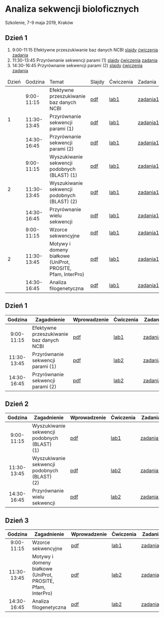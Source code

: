 # Analiza sekwencji bioloficznych
Szkolenie, 7-9 maja 2019, Kraków


## Dzień 1

1. 9:00-11:15 Efektywne przeszukiwanie baz danych NCBI [slajdy](./day1/db.pdf) [ćwiczenia](./day1/db.pdf) [zadania](./day1/db.pdf)
2. 11:30-13:45 Przyrównanie sekwencji parami (1) [slajdy](./day1/db.pdf) [ćwiczenia](./day1/db.pdf) [zadania](./day1/db.pdf)
3. 14:30-16:45 Przyrównanie sekwencji parami (2) [slajdy](./day1/db.pdf) [ćwiczenia](./day1/db.pdf) [zadania](./day1/db.pdf)

<table>
  <thead>
    <tr>
      <td>Dzień</td>
      <td>Godzina</td>
      <td>Temat</td>
      <td>Slajdy</td>
      <td>Ćwiczenia</td>
      <td>Zadania</td>
    </tr>
  </thead>
  <tbody>
    <!-- DZIEŃ 1 -->
    <tr>
      <td rowspan="3">1</td>
      <td>9:00-11:15</td>
      <td>Efektywne przeszukiwanie baz danych NCBI</td>
      <td><a href="">pdf</a></td>
      <td><a href="">lab1</a></td>
      <td><a href="">zadania1</a></td>
    </tr>
    <tr>
      <td>11:30-13:45</td>
      <td>Przyrównanie sekwencji parami (1)</td>
      <td><a href="">pdf</a></td>
      <td><a href="">lab1</a></td>
      <td><a href="">zadania1</a></td>
    </tr>
    <tr>
      <td>14:30-16:45</td>
      <td>Przyrównanie sekwencji parami (2)</td>
      <td><a href="">pdf</a></td>
      <td><a href="">lab1</a></td>
      <td><a href="">zadania1</a></td>
    </tr>
    <!-- /DZIEŃ 1 -->
    <!-- DZIEŃ 2 -->
    <tr>
      <td rowspan="3">2</td>
      <td>9:00-11:15</td>
      <td>Wyszukiwanie sekwencji podobnych (BLAST) (1)</td>
      <td><a href="">pdf</a></td>
      <td><a href="">lab1</a></td>
      <td><a href="">zadania1</a></td>
    </tr>
    <tr>
      <td>11:30-13:45</td>
      <td>Wyszukiwanie sekwencji podobnych (BLAST) (2)</td>
      <td><a href="">pdf</a></td>
      <td><a href="">lab1</a></td>
      <td><a href="">zadania1</a></td>
    </tr>
    <tr>
      <td>14:30-16:45</td>
      <td>Przyrównanie wielu sekwencji</td>
      <td><a href="">pdf</a></td>
      <td><a href="">lab1</a></td>
      <td><a href="">zadania1</a></td>
    </tr>
    <!-- /DZIEŃ 2 -->
    <!-- DZIEŃ 3 -->
    <tr>
      <td rowspan="3">2</td>
      <td>9:00-11:15</td>
      <td>Wzorce sekwencyjne</td>
      <td><a href="">pdf</a></td>
      <td><a href="">lab1</a></td>
      <td><a href="">zadania1</a></td>
    </tr>
    <tr>
      <td>11:30-13:45</td>
      <td>Motywy i domeny białkowe (UniProt, PROSITE, Pfam, InterPro)</td>
      <td><a href="">pdf</a></td>
      <td><a href="">lab1</a></td>
      <td><a href="">zadania1</a></td>
    </tr>
    <tr>
      <td>14:30-16:45</td>
      <td>Analiza filogenetyczna</td>
      <td><a href="">pdf</a></td>
      <td><a href="">lab1</a></td>
      <td><a href="">zadania1</a></td>
    </tr>
    <!-- /DZIEŃ 3 -->    
  </tbody>
</table>


## Dzień 1

| Godzina | Zagadnienie | Wprowadzenie | Ćwiczenia | Zadania |
| :---: | --- | --- | --- | :---: |
| 9:00-11:15 | Efektywne przeszukiwanie baz danych NCBI | [pdf](./day1/db.pdf) | [lab1](./day1/lab1.md) | [zadania1](./day1/zadania1.md) |
| 11:30-13:45 | Przyrównanie sekwencji parami (1) | [pdf](./day1/db.pdf) | [lab2](./day1/lab1.md) | [zadania2](./day1/zadania2.md) |
| 14:30-16:45 | Przyrównanie sekwencji parami (2) | [pdf](./day1/db.pdf) | [lab2](./day1/lab1.md) | [zadania2](./day1/zadania2.md) |

## Dzień 2

| Godzina | Zagadnienie | Wprowadzenie | Ćwiczenia | Zadania |
| :---: | --- | --- | --- | :---: |
| 9:00-11:15 | Wyszukiwanie sekwencji podobnych (BLAST) (1)&nbsp;&nbsp;&nbsp;&nbsp;&nbsp; | [pdf](./day1/db.pdf) | [lab1](./day1/lab1.md) | [zadania1](./day1/zadania1.md) |
| 11:30-13:45 | Wyszukiwanie sekwencji podobnych (BLAST) (2)&nbsp;&nbsp;&nbsp;&nbsp;&nbsp; | [pdf](./day1/db.pdf) | [lab2](./day1/lab1.md) | [zadania2](./day1/zadania2.md) |
| 14:30-16:45 | Przyrównanie wielu sekwencji | [pdf](./day1/db.pdf) | [lab2](./day1/lab1.md) | [zadania2](./day1/zadania2.md) |

## Dzień 3

| Godzina | Zagadnienie | Wprowadzenie | Ćwiczenia | Zadania |
| :---: | --- | --- | --- | :---: |
| 9:00-11:15 | Wzorce sekwencyjne | [pdf](./day1/db.pdf) | [lab1](./day1/lab1.md) | [zadania1](./day1/zadania1.md) |
| 11:30-13:45 | Motywy i domeny białkowe (UniProt, PROSITE, Pfam, InterPro) | [pdf](./day1/db.pdf) | [lab2](./day1/lab1.md) | [zadania2](./day1/zadania2.md) |
| 14:30-16:45 | Analiza filogenetyczna | [pdf](./day1/db.pdf) | [lab2](./day1/lab1.md) | [zadania2](./day1/zadania2.md) |
